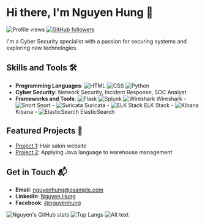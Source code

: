# Hi there, I'm Nguyen Hung 👋

![Profile views](https://scontent.fsgn2-9.fna.fbcdn.net/v/t39.30808-6/420193951_1629156164280773_1269275029856825600_n.jpg?_nc_cat=106&ccb=1-7&_nc_sid=833d8c&_nc_ohc=ZRGNr3A2A6MQ7kNvgGeldZG&_nc_ht=scontent.fsgn2-9.fna&oh=00_AYCSti4-Rm72X_S6QROXyJKMdvaNqF6fwSZNrul-1JsxVw&oe=66A1CBAE)
[![GitHub followers](https://img.shields.io/github/followers/nguyenhuwnq0311?label=Follow&style=social)](https://github.com/nguyenhuwnq0311)

I'm a Cyber Security specialist with a passion for securing systems and exploring new technologies. 

## Skills and Tools 🛠️
- **Programming Languages**: ![HTML](https://img.shields.io/badge/HTML-5-orange) ![CSS](https://img.shields.io/badge/CSS-3-blue) ![Python](https://img.shields.io/badge/Python-3.8-blue)
- **Cyber Security**: Network Security, Incident Response, SOC Analyst
- **Frameworks and Tools**: ![Flask](https://img.shields.io/badge/Flask-1.1.2-black) ![Splunk](https://img.shields.io/badge/Splunk-Enterprise-green)  ![Wireshark](https://img.shields.io/badge/Wireshark-3.4.9-blue) Wireshark - ![Snort](https://img.shields.io/badge/Snort-2.9.18.1-red) Snort - ![Suricata](https://img.shields.io/badge/Suricata-6.0.3-orange) Suricata - ![ELK Stack](https://img.shields.io/badge/ELK_Stack-Latest-blue) ELK Stack - ![Kibana](https://img.shields.io/badge/Kibana-7.13.2-blue) Kibana - ![ElasticSearch](https://img.shields.io/badge/ElasticSearch-7.13.2-orange) ElasticSearch

## Featured Projects 🌟
- [Project 1](https://github.com/nguyenhuwnq0311/leehairsalon_q1): Hair salon website
- [Project 2](https://github.com/nguyenhuwnq0311/project2): Applying Java language to warehouse management

## Get in Touch 📬
- **Email**: [nguyenhung@example.com](mailto:nguyenhung.gl.2212@gmail.com)
- **LinkedIn**: [Nguyen Hung](https://www.linkedin.com/in/hungnguyen0311)
- **Facebook**: [@nguyenhung](https://www.facebook.com/nguyenhung0311)

![Nguyen's GitHub stats](https://github-readme-stats.vercel.app/api?username=nguyenhuwnq0311&show_icons=true&theme=radical)
![Top Langs](https://github-readme-stats.vercel.app/api/top-langs/?username=nguyenhuwnq0311&layout=compact&theme=radical)
![Alt text](https://i.pinimg.com/originals/d0/7f/3c/d07f3cc35eb5614262fdf7af09c38b69.gif)


